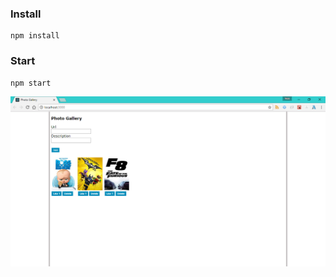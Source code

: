 ### Install
```
npm install
```

### Start
```
npm start
```

![alt text](https://github.com/nick-nie/react-camp-03/blob/master/Image%203.png)
